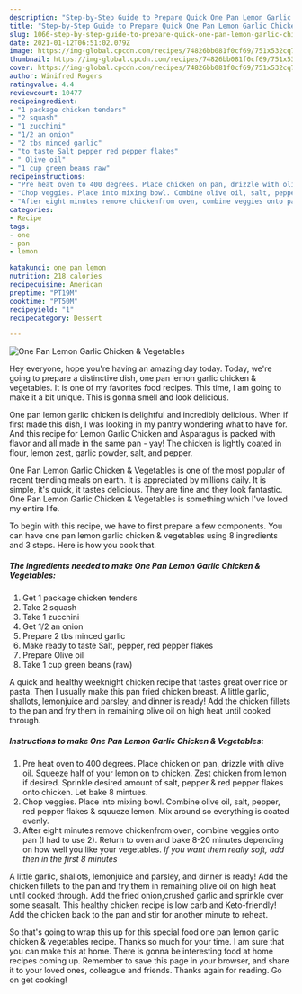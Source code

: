 ```yaml
---
description: "Step-by-Step Guide to Prepare Quick One Pan Lemon Garlic Chicken &amp;amp; Vegetables"
title: "Step-by-Step Guide to Prepare Quick One Pan Lemon Garlic Chicken &amp;amp; Vegetables"
slug: 1066-step-by-step-guide-to-prepare-quick-one-pan-lemon-garlic-chicken-and-amp-vegetables
date: 2021-01-12T06:51:02.079Z
image: https://img-global.cpcdn.com/recipes/74826bb081f0cf69/751x532cq70/one-pan-lemon-garlic-chicken-vegetables-recipe-main-photo.jpg
thumbnail: https://img-global.cpcdn.com/recipes/74826bb081f0cf69/751x532cq70/one-pan-lemon-garlic-chicken-vegetables-recipe-main-photo.jpg
cover: https://img-global.cpcdn.com/recipes/74826bb081f0cf69/751x532cq70/one-pan-lemon-garlic-chicken-vegetables-recipe-main-photo.jpg
author: Winifred Rogers
ratingvalue: 4.4
reviewcount: 10477
recipeingredient:
- "1 package chicken tenders"
- "2 squash"
- "1 zucchini"
- "1/2 an onion"
- "2 tbs minced garlic"
- "to taste Salt pepper red pepper flakes"
- " Olive oil"
- "1 cup green beans raw"
recipeinstructions:
- "Pre heat oven to 400 degrees. Place chicken on pan, drizzle with olive oil. Squeeze half of your lemon on to chicken. Zest chicken from lemon if desired. Sprinkle desired amount of salt, pepper &amp; red pepper flakes onto chicken. Let bake 8 mintues."
- "Chop veggies. Place into mixing bowl. Combine olive oil, salt, pepper, red pepper flakes &amp; squueze lemon. Mix around so everything is coated evenly."
- "After eight minutes remove chickenfrom oven, combine veggies onto pan (I had to use 2). Return to oven and bake 8-20 minutes depending on how well you like your vegetables. *If you want them really soft, add then in the first 8 minutes*"
categories:
- Recipe
tags:
- one
- pan
- lemon

katakunci: one pan lemon 
nutrition: 218 calories
recipecuisine: American
preptime: "PT19M"
cooktime: "PT50M"
recipeyield: "1"
recipecategory: Dessert

---
```



![One Pan Lemon Garlic Chicken &amp; Vegetables](https://img-global.cpcdn.com/recipes/74826bb081f0cf69/751x532cq70/one-pan-lemon-garlic-chicken-vegetables-recipe-main-photo.jpg)

Hey everyone, hope you're having an amazing day today. Today, we're going to prepare a distinctive dish, one pan lemon garlic chicken &amp; vegetables. It is one of my favorites food recipes. This time, I am going to make it a bit unique. This is gonna smell and look delicious.

One pan lemon garlic chicken is delightful and incredibly delicious. When if first made this dish, I was looking in my pantry wondering what to have for. And this recipe for Lemon Garlic Chicken and Asparagus is packed with flavor and all made in the same pan - yay! The chicken is lightly coated in flour, lemon zest, garlic powder, salt, and pepper.

One Pan Lemon Garlic Chicken &amp; Vegetables is one of the most popular of recent trending meals on earth. It is appreciated by millions daily. It is simple, it's quick, it tastes delicious. They are fine and they look fantastic. One Pan Lemon Garlic Chicken &amp; Vegetables is something which I've loved my entire life.


To begin with this recipe, we have to first prepare a few components. You can have one pan lemon garlic chicken &amp; vegetables using 8 ingredients and 3 steps. Here is how you cook that.

<!--inarticleads1-->

##### The ingredients needed to make One Pan Lemon Garlic Chicken &amp; Vegetables:

1. Get 1 package chicken tenders
1. Take 2 squash
1. Take 1 zucchini
1. Get 1/2 an onion
1. Prepare 2 tbs minced garlic
1. Make ready to taste Salt, pepper, red pepper flakes
1. Prepare  Olive oil
1. Take 1 cup green beans (raw)


A quick and healthy weeknight chicken recipe that tastes great over rice or pasta. Then I usually make this pan fried chicken breast. A little garlic, shallots, lemonjuice and parsley, and dinner is ready! Add the chicken fillets to the pan and fry them in remaining olive oil on high heat until cooked through. 

<!--inarticleads2-->

##### Instructions to make One Pan Lemon Garlic Chicken &amp; Vegetables:

1. Pre heat oven to 400 degrees. Place chicken on pan, drizzle with olive oil. Squeeze half of your lemon on to chicken. Zest chicken from lemon if desired. Sprinkle desired amount of salt, pepper &amp; red pepper flakes onto chicken. Let bake 8 mintues.
1. Chop veggies. Place into mixing bowl. Combine olive oil, salt, pepper, red pepper flakes &amp; squueze lemon. Mix around so everything is coated evenly.
1. After eight minutes remove chickenfrom oven, combine veggies onto pan (I had to use 2). Return to oven and bake 8-20 minutes depending on how well you like your vegetables. *If you want them really soft, add then in the first 8 minutes*


A little garlic, shallots, lemonjuice and parsley, and dinner is ready! Add the chicken fillets to the pan and fry them in remaining olive oil on high heat until cooked through. Add the fried onion,crushed garlic and sprinkle over some seasalt. This healthy chicken recipe is low carb and Keto-friendly! Add the chicken back to the pan and stir for another minute to reheat. 

So that's going to wrap this up for this special food one pan lemon garlic chicken &amp; vegetables recipe. Thanks so much for your time. I am sure that you can make this at home. There is gonna be interesting food at home recipes coming up. Remember to save this page in your browser, and share it to your loved ones, colleague and friends. Thanks again for reading. Go on get cooking!
